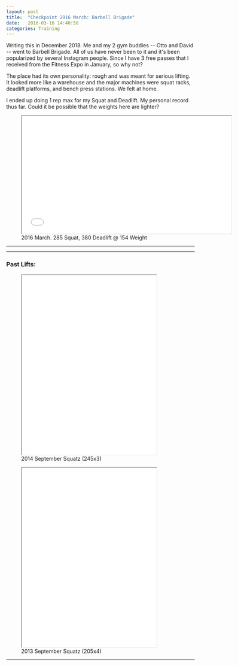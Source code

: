 ```yaml
---
layout: post
title:  "Checkpoint 2016 March: Barbell Brigade"
date:   2016-03-16 14:40:58
categories: Training
---
```



Writing this in December 2018. Me and my 2 gym buddies -- Otto and David -- went to Barbell Brigade. All of us have never been to it and it's been popularized by several Instagram people. Since I have 3 free passes that I received from the Fitness Expo in January, so why not?  

The place had its own personality: rough and was meant for serious lifting. It looked more like a warehouse and the major machines were squat racks, deadlift platforms, and bench press stations. We felt at home. 

I ended up doing 1 rep max for my Squat and Deadlift. My personal record thus far. Could it be possible that the weights here are lighter?  


<figure>
  <iframe  width="560" height="315" allowfullscreen="" class="youtube-player" src="//www.youtube.com/embed/qP2PBc16jPg?wmode=transparent&amp;amp;autoplay=0&amp;amp;rel=0&amp;amp;showinfo=0&amp;amp;autohide=1&amp;amp;color=white&amp;amp;" type="text/html"></iframe>
  <figcaption>2016 March. 285 Squat, 380 Deadlift @ 154 Weight</figcaption>
</figure>



---

---

### Past Lifts:






<figure><iframe width="360" height="480"  allowfullscreen="" class="youtube-player" src="//www.youtube.com/embed/jzT3osdYQ_A?wmode=transparent&amp;amp;autoplay=0&amp;amp;rel=0&amp;amp;showinfo=0&amp;amp;autohide=1&amp;amp;color=white&amp;amp;" type="text/html"></iframe>
  <figcaption>2014 September Squatz (245x3)</figcaption>
</figure>


<figure><iframe width="360" height="480"  allowfullscreen="" class="youtube-player" src="//www.youtube.com/embed/8e_qFHtg2os?wmode=transparent&amp;amp;autoplay=0&amp;amp;rel=0&amp;amp;showinfo=0&amp;amp;autohide=1&amp;amp;color=white&amp;amp;" type="text/html"></iframe>
  <figcaption>2013 September Squatz (205x4)</figcaption>
</figure>







---
